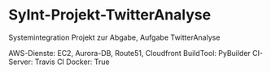 # SyInt-Projekt-TwitterAnalyse
Systemintegration Projekt zur Abgabe, Aufgabe TwitterAnalyse

AWS-Dienste: EC2, Aurora-DB, Route51, Cloudfront
BuildTool: PyBuilder
CI-Server: Travis CI
Docker: True
